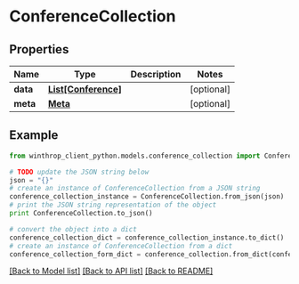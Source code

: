 # ConferenceCollection


## Properties

Name | Type | Description | Notes
------------ | ------------- | ------------- | -------------
**data** | [**List[Conference]**](Conference.md) |  | [optional] 
**meta** | [**Meta**](Meta.md) |  | [optional] 

## Example

```python
from winthrop_client_python.models.conference_collection import ConferenceCollection

# TODO update the JSON string below
json = "{}"
# create an instance of ConferenceCollection from a JSON string
conference_collection_instance = ConferenceCollection.from_json(json)
# print the JSON string representation of the object
print ConferenceCollection.to_json()

# convert the object into a dict
conference_collection_dict = conference_collection_instance.to_dict()
# create an instance of ConferenceCollection from a dict
conference_collection_form_dict = conference_collection.from_dict(conference_collection_dict)
```
[[Back to Model list]](../README.md#documentation-for-models) [[Back to API list]](../README.md#documentation-for-api-endpoints) [[Back to README]](../README.md)


